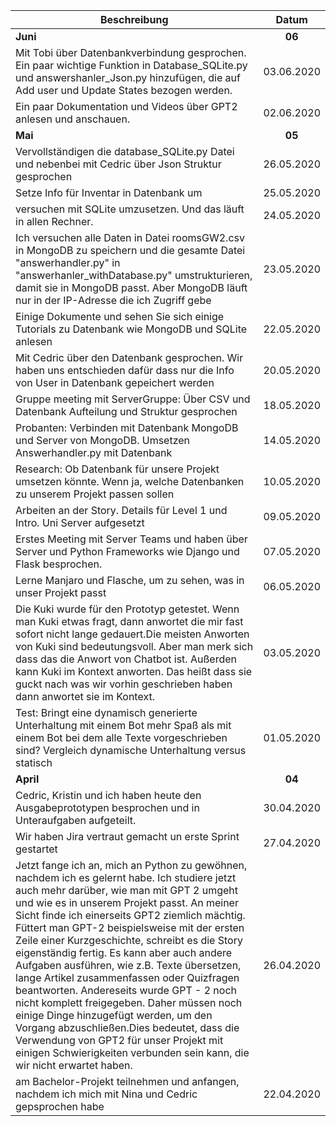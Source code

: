 
| Beschreibung                                                                                                   |   Datum    |
| ---------------------------------------------------------------------------------------------------------------| :--------: |
| **Juni**                                                                                                       |   **06**   |
| Mit Tobi über Datenbankverbindung gesprochen. Ein paar wichtige Funktion in Database_SQLite.py und answershanler_Json.py hinzufügen, die auf Add user und Update States bezogen werden. | 03.06.2020 |
| Ein paar Dokumentation und Videos über GPT2 anlesen und anschauen.                                             | 02.06.2020 |
| **Mai**                                                                                                        |   **05**   |
| Vervollständigen die database_SQLite.py Datei und nebenbei mit Cedric über Json Struktur gesprochen            | 26.05.2020 |
| Setze Info für Inventar in Datenbank um                                                                        | 25.05.2020 |
| versuchen mit SQLite umzusetzen. Und das läuft in allen Rechner.                                               | 24.05.2020 |
| Ich versuchen alle Daten in Datei roomsGW2.csv in MongoDB zu speichern und die gesamte Datei "answerhandler.py" in "answerhanler_withDatabase.py" umstrukturieren, damit sie in MongoDB passt. Aber MongoDB läuft nur in der IP-Adresse die ich Zugriff gebe|23.05.2020|
| Einige Dokumente und sehen Sie sich einige Tutorials zu Datenbank wie MongoDB und SQLite anlesen               | 22.05.2020 |
| Mit Cedric über den Datenbank gesprochen. Wir haben uns entschieden dafür dass nur die Info von User in Datenbank gepeichert werden|20.05.2020|
| Gruppe meeting mit ServerGruppe: Über CSV und Datenbank Aufteilung und Struktur gesprochen                     | 18.05.2020 |
| Probanten: Verbinden mit Datenbank MongoDB und Server von MongoDB. Umsetzen Answerhandler.py mit Datenbank     | 14.05.2020 |
| Research: Ob Datenbank für unsere Projekt umsetzen könnte. Wenn ja, welche Datenbanken zu unserem Projekt passen sollen             |10.05.2020|
| Arbeiten an der Story. Details für Level 1 und Intro. Uni Server aufgesetzt                                    | 09.05.2020 |
|  Erstes Meeting mit Server Teams und haben über Server und Python Frameworks wie Django und Flask besprochen.  | 07.05.2020 |
| Lerne Manjaro und Flasche, um zu sehen, was in unser Projekt passt                                             | 06.05.2020 |
| Die Kuki wurde für den Prototyp getestet. Wenn man Kuki etwas fragt, dann anwortet die mir fast sofort nicht lange gedauert.Die meisten Anworten von Kuki sind bedeutungsvoll. Aber man merk sich dass das die Anwort von Chatbot ist. Außerden kann Kuki im Kontext anworten. Das heißt dass sie guckt nach was wir vorhin geschrieben haben dann anwortet sie im Kontext. | 03.05.2020 |
| Test: Bringt eine dynamisch generierte Unterhaltung mit einem Bot mehr Spaß als mit einem Bot bei dem alle Texte vorgeschrieben sind? Vergleich dynamische Unterhaltung versus statisch | 01.05.2020 |
| **April**                                                                                                      |   **04**   |
| Cedric, Kristin und ich haben heute den Ausgabeprototypen besprochen und in Unteraufgaben aufgeteilt.          | 30.04.2020 |
| Wir haben Jira vertraut gemacht un erste Sprint gestartet                                                      | 27.04.2020 |
| Jetzt fange ich an, mich an Python zu gewöhnen, nachdem ich es gelernt habe. Ich studiere jetzt auch mehr darüber, wie man mit GPT 2 umgeht und wie es in unserem Projekt passt. An meiner Sicht finde ich einerseits GPT2 ziemlich mächtig. Füttert man GPT-2  beispielsweise mit der ersten Zeile einer Kurzgeschichte, schreibt es die Story eigenständig fertig. Es kann aber auch andere Aufgaben ausführen, wie z.B. Texte übersetzen, lange Artikel zusammenfassen oder Quizfragen beantworten. Andereseits wurde GPT - 2 noch nicht komplett freigegeben. Daher müssen noch einige Dinge hinzugefügt werden, um den Vorgang abzuschließen.Dies bedeutet, dass die Verwendung von GPT2 für unser Projekt mit einigen Schwierigkeiten verbunden sein kann, die wir nicht erwartet haben.                  | 26.04.2020 |
| am Bachelor-Projekt teilnehmen und anfangen, nachdem ich mich mit Nina und Cedric gepsprochen habe             | 22.04.2020 |